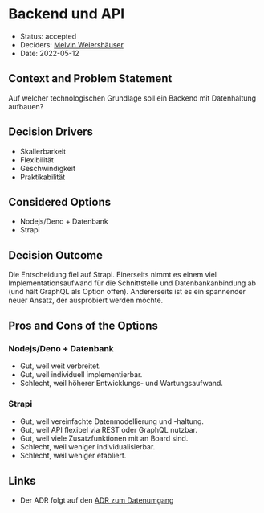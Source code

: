 # Backend und API

- Status: accepted
- Deciders: [Melvin Weiershäuser](https://github.com/mweiershaeuser)
- Date: 2022-05-12

## Context and Problem Statement

Auf welcher technologischen Grundlage soll ein Backend mit Datenhaltung aufbauen?

## Decision Drivers

- Skalierbarkeit
- Flexibilität
- Geschwindigkeit
- Praktikabilität

## Considered Options

- Nodejs/Deno + Datenbank
- Strapi

## Decision Outcome

Die Entscheidung fiel auf Strapi. Einerseits nimmt es einem viel Implementationsaufwand für die Schnittstelle und Datenbankanbindung ab (und hält GraphQL als Option offen). Andererseits ist es ein spannender neuer Ansatz, der ausprobiert werden möchte.

## Pros and Cons of the Options

### Nodejs/Deno + Datenbank

- Gut, weil weit verbreitet.
- Gut, weil individuell implementierbar.
- Schlecht, weil höherer Entwicklungs- und Wartungsaufwand.

### Strapi

- Gut, weil vereinfachte Datenmodellierung und -haltung.
- Gut, weil API flexibel via REST oder GraphQL nutzbar.
- Gut, weil viele Zusatzfunktionen mit an Board sind.
- Schlecht, weil weniger individualisierbar.
- Schlecht, weil weniger etabliert.

## Links

- Der ADR folgt auf den [ADR zum Datenumgang](0002-datenumgang.md)
